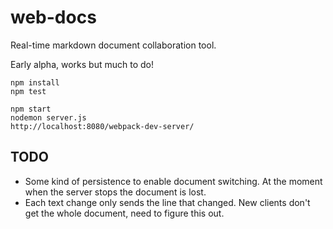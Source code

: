 # web-docs
Real-time markdown document collaboration tool.

Early alpha, works but much to do!

```
npm install
npm test

npm start
nodemon server.js
http://localhost:8080/webpack-dev-server/
```

## TODO
 * Some kind of persistence to enable document switching. At the moment when the server stops the document is lost.
 * Each text change only sends the line that changed. New clients don't get the whole document, need to figure this out.
